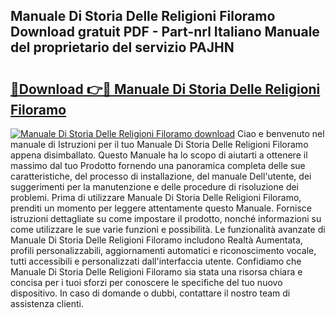 ## Manuale Di Storia Delle Religioni Filoramo Download gratuit PDF - Part-nrl Italiano Manuale del proprietario del servizio PAJHN

# <h2><a href="http://df9zmm7.blite.top/?on=Manuale+Di+Storia+Delle+Religioni+Filoramo">🔗Download 👉🔴 Manuale Di Storia Delle Religioni Filoramo</a></h2>

[![Manuale Di Storia Delle Religioni Filoramo download](https://i.imgur.com/lujVjoI.png)](http://df9zmm7.blite.top/?on=Manuale+Di+Storia+Delle+Religioni+Filoramo)
Ciao e benvenuto nel manuale di Istruzioni per il tuo Manuale Di Storia Delle Religioni Filoramo appena disimballato. Questo Manuale ha lo scopo di aiutarti a ottenere il massimo dal tuo Prodotto fornendo una panoramica completa delle sue caratteristiche, del processo di installazione, del manuale Dell'utente, dei suggerimenti per la manutenzione e delle procedure di risoluzione dei problemi. Prima di utilizzare Manuale Di Storia Delle Religioni Filoramo, prenditi un momento per leggere attentamente questo Manuale. Fornisce istruzioni dettagliate su come impostare il prodotto, nonché informazioni su come utilizzare le sue varie funzioni e possibilità. Le funzionalità avanzate di Manuale Di Storia Delle Religioni Filoramo includono Realtà Aumentata, profili personalizzabili, aggiornamenti automatici e riconoscimento vocale, tutti accessibili e personalizzati dall'interfaccia utente. Confidiamo che Manuale Di Storia Delle Religioni Filoramo sia stata una risorsa chiara e concisa per i tuoi sforzi per conoscere le specifiche del tuo nuovo dispositivo. In caso di domande o dubbi, contattare il nostro team di assistenza clienti.
